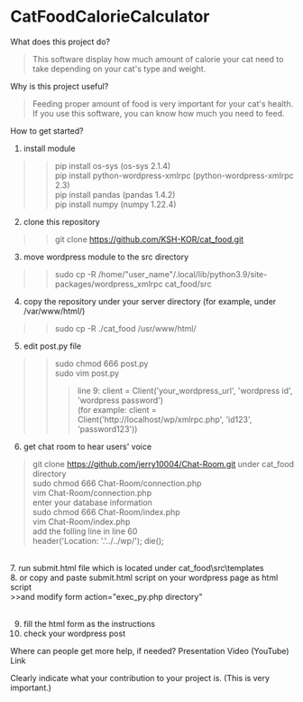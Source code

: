 # CatFoodCalorieCalculator
What does this project do? <br />
>This software display how much amount of calorie your cat need to take depending on your cat's type and weight.

Why is this project useful? <br />
>Feeding proper amount of food is very important for your cat's health. If you use this software, you can know how much you need to feed.

How to get started?<br />
1. install module<br />
>>pip install os-sys (os-sys 2.1.4)<br />
>>pip install python-wordpress-xmlrpc (python-wordpress-xmlrpc 2.3)<br />
>>pip install pandas (pandas 1.4.2)<br />
>>pip install numpy (numpy 1.22.4)<br />
2. clone this repository<br />
>>git clone https://github.com/KSH-KOR/cat_food.git <br />
3. move wordpress module to the src directory<br />
>>sudo cp -R /home/"user_name"/.local/lib/python3.9/site-packages/wordpress_xmlrpc cat_food/src<br />
4. copy the repository under your server directory (for example, under /var/www/html/)<br />
>>sudo cp -R ./cat_food /usr/www/html/<br />
5. edit post.py file<br />
>>sudo chmod 666 post.py<br />
>>sudo vim post.py<br />
>>>line 9: client = Client('your_wordpress_url', 'wordpress id', 'wordpress password')<br />
>>>(for example: client = Client('http://localhost/wp/xmlrpc.php', 'id123', 'password123'))<br />
6. get chat room to hear users' voice<br />
>git clone https://github.com/jerry10004/Chat-Room.git under cat_food directory<br />
>sudo chmod 666 Chat-Room/connection.php<br />
>vim Chat-Room/connection.php<br />
>enter your database information<br />
>sudo chmod 666 Chat-Room/index.php<br />
>vim Chat-Room/index.php<br />
>add the folling line in line 60<br />
>header('Location: '.'../../wp/'); die();<br />
<br />
7. run submit.html file which is located under cat_food\src\templates<br />
8. or copy and paste submit.html script on your wordpress page as html script<br />
>>and modify form action="exec_py.php directory"<br />
<br />

9. fill the html form as the instructions<br />
10. check your wordpress post<br />

Where can people get more help, if needed? Presentation Video (YouTube) Link<br />
  
Clearly indicate what your contribution to your project is. (This is very important.)<br />
  
